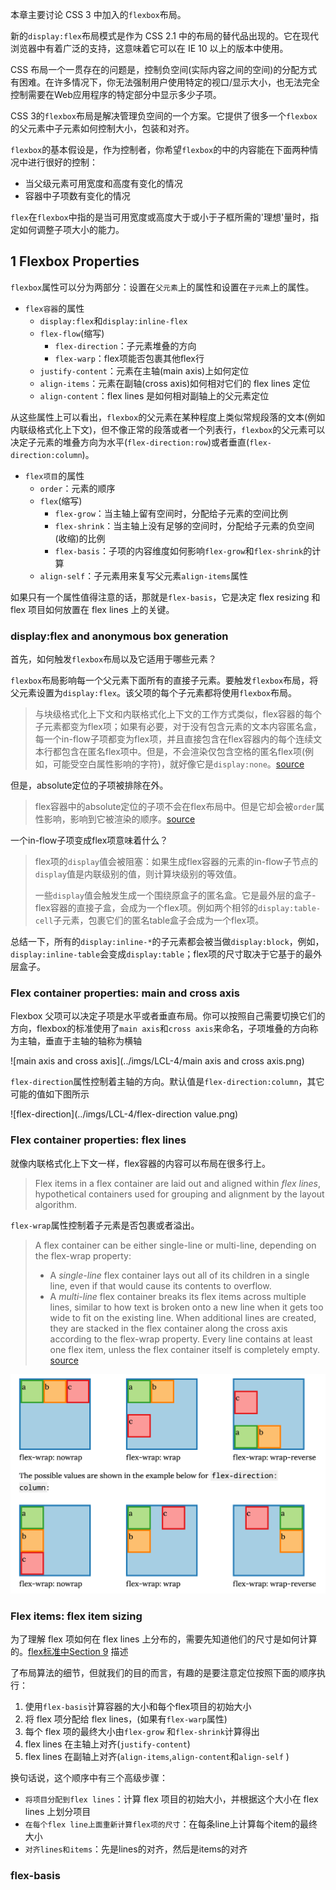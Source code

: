 本章主要讨论 CSS 3 中加入的`flexbox`布局。

新的`display:flex`布局模式是作为 CSS 2.1 中的布局的替代品出现的。它在现代浏览器中有着广泛的支持，这意味着它可以在 IE 10 以上的版本中使用。

CSS 布局一个一贯存在的问题是，控制负空间(实际内容之间的空间)的分配方式有困难。在许多情况下，你无法强制用户使用特定的视口/显示大小，也无法完全控制需要在Web应用程序的特定部分中显示多少子项。

CSS 3的`flexbox`布局是解决管理负空间的一个方案。它提供了很多一个`flexbox`的父元素中子元素如何控制大小，包装和对齐。

`flexbox`的基本假设是，作为控制者，你希望`flexbox`的中的内容能在下面两种情况中进行很好的控制：

- 当父级元素可用宽度和高度有变化的情况
- 容器中子项数有变化的情况

`flex`在`flexbox`中指的是当可用宽度或高度大于或小于子框所需的'理想'量时，指定如何调整子项大小的能力。

## 1 Flexbox Properties

`flexbox`属性可以分为两部分：设置在`父元素`上的属性和设置在`子元素`上的属性。

- `flex容器`的属性
  - `display:flex`和`display:inline-flex`
  - `flex-flow`(缩写)
    - `flex-direction`：子元素堆叠的方向
    - `flex-warp`：flex项能否包裹其他flex行
  - `justify-content`：元素在主轴(main axis)上如何定位
  - `align-items`：元素在副轴(cross axis)如何相对它们的 flex lines 定位
  - `align-content`：flex lines 是如何相对副轴上的父元素定位

从这些属性上可以看出，`flexbox`的父元素在某种程度上类似常规段落的文本(例如内联级格式化上下文)，但不像正常的段落或者一个列表行，`flexbox`的父元素可以决定子元素的堆叠方向为水平(`flex-direction:row`)或者垂直(`flex-direction:column`)。

- `flex项目`的属性
  - `order`：元素的顺序
  - `flex`(缩写)
    - `flex-grow`：当主轴上留有空间时，分配给子元素的空间比例
    - `flex-shrink`：当主轴上没有足够的空间时，分配给子元素的负空间(收缩)的比例
    - `flex-basis`：子项的内容维度如何影响`flex-grow`和`flex-shrink`的计算
  - `align-self`：子元素用来复写父元素`align-items`属性

如果只有一个属性值得注意的话，那就是`flex-basis`，它是决定 flex resizing 和 flex 项目如何放置在 flex lines 上的关键。

### display:flex and anonymous box generation

首先，如何触发`flexbox`布局以及它适用于哪些元素？

`flexbox`布局影响每一个父元素下面所有的直接子元素。要触发`flexbox`布局，将父元素设置为`display:flex`。该父项的每个子元素都将使用`flexbox`布局。

> ​	与块级格式化上下文和内联格式化上下文的工作方式类似，flex容器的每个子元素都变为flex项；如果有必要，对于没有包含元素的文本内容匿名盒，每一个in-flow子项都变为flex项，并且直接包含在flex容器内的每个连续文本行都包含在匿名flex项中。但是，不会渲染仅包含空格的匿名flex项(例如，可能受空白属性影响的字符)，就好像它是`display:none`。[source](https://www.w3.org/TR/css-flexbox-1/#flex-items)

但是，absolute定位的子项被排除在外。

> ​	flex容器中的absolute定位的子项不会在flex布局中。但是它却会被`order`属性影响，影响到它被渲染的顺序。[source](https://www.w3.org/TR/css-flexbox-1/#abspos-items)

一个in-flow子项变成flex项意味着什么？

> flex项的`display`值会被阻塞：如果生成flex容器的元素的in-flow子节点的`display`值是内联级别的值，则计算块级别的等效值。
>
> 一些`display`值会触发生成一个围绕原盒子的匿名盒。它是最外层的盒子-flex容器的直接子盒，会成为一个flex项。例如两个相邻的`display:table-cell`子元素，包裹它们的匿名table盒子会成为一个flex项。

总结一下，所有的`display:inline-*`的子元素都会被当做`display:block`，例如，`display:inline-table`会变成`display:table`；flex项的尺寸取决于它基于的最外层盒子。

### Flex container properties: main and cross axis

Flexbox 父项可以决定子项是水平或者垂直布局。你可以按照自己需要切换它们的方向，flexbox的标准使用了`main axis`和`cross axis`来命名，子项堆叠的方向称为主轴，垂直于主轴的轴称为横轴

![main axis and cross axis](../imgs/LCL-4/main axis and cross axis.png)

`flex-direction`属性控制着主轴的方向。默认值是`flex-direction:column`，其它可能的值如下图所示

![flex-direction](../imgs/LCL-4/flex-direction value.png)

### Flex container properties: flex lines

就像内联格式化上下文一样，flex容器的内容可以布局在很多行上。

> Flex items in a flex container are laid out and aligned within *flex lines*, hypothetical containers used for grouping and alignment by the layout algorithm.

`flex-wrap`属性控制着子元素是否包裹或者溢出。

> A flex container can be either single-line or multi-line, depending on the flex-wrap property:
>
> - A *single-line* flex container lays out all of its children in a single line, even if that would cause its contents to overflow.
> - A *multi-line* flex container breaks its flex items across multiple lines, similar to how text is broken onto a new line when it gets too wide to fit on the existing line. When additional lines are created, they are stacked in the flex container along the cross axis according to the flex-wrap property. Every line contains at least one flex item, unless the flex container itself is completely empty. [source](http://www.w3.org/TR/2015/WD-css-flexbox-1-20150514/#flex-lines)

![flex-wrap](../imgs/LCL-4/flex-wrap.png)

### Flex items: flex item sizing

为了理解 flex 项如何在 flex lines 上分布的，需要先知道他们的尺寸是如何计算的。[flex标准中Section 9](https://www.w3.org/TR/css-flexbox-1/#layout-algorithm) 描述

了布局算法的细节，但就我们的目的而言，有趣的是要注意定位按照下面的顺序执行：

1. 使用`flex-basis`计算容器的大小和每个flex项目的初始大小
2. 将 flex 项分配给 flex lines，(如果有`flex-warp`属性)
3. 每个 flex 项的最终大小由`flex-grow` 和`flex-shrink`计算得出
4. flex lines 在主轴上对齐(`justify-content`)
5. flex lines 在副轴上对齐(`align-items`,`align-content`和`align-self` )

换句话说，这个顺序中有三个高级步骤：

- `将项目分配到flex lines`：计算 flex 项目的初始大小，并根据这个大小在 flex lines 上划分项目
- `在每个flex line上面重新计算flex项的尺寸`：在每条line上计算每个item的最终大小
- `对齐lines和items`：先是lines的对齐，然后是items的对齐

### flex-basis

